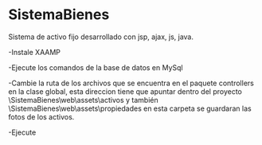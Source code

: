 # SistemaBienes
Sistema de activo fijo desarrollado con jsp, ajax, js, java.

-Instale XAAMP

-Ejecute los comandos de la base de datos en MySql

-Cambie la ruta de los archivos que se encuentra en el paquete controllers en la clase global, esta direccion tiene que apuntar
dentro del proyecto \SistemaBienes\web\assets\activos y también \SistemaBienes\web\assets\propiedades en esta carpeta se guardaran
las fotos de los activos.

-Ejecute
